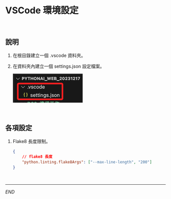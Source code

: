 # VSCode 環境設定

<br>

## 說明

1. 在根目錄建立一個 .vscode 資料夾。
2. 在資料夾內建立一個 settings.json 設定檔案。

    ![](images/img_28.png)

<br>

## 各項設定

1. Flake8 長度限制。

    ```json
    {
        // flake8 長度
        "python.linting.flake8Args": ["--max-line-length", "200"]
    }
    ```

<br>

---

_END_